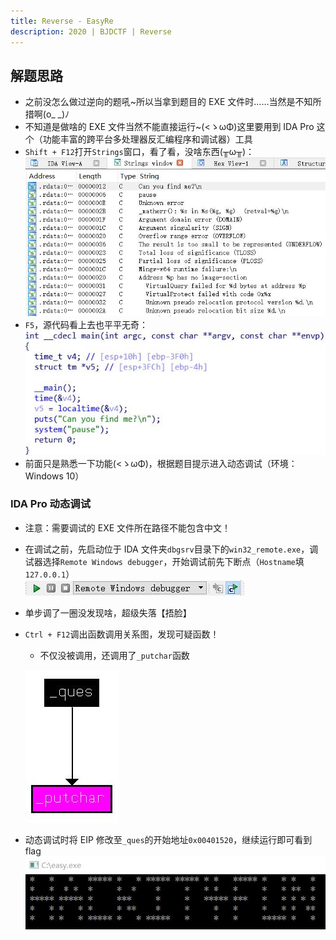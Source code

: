 ```yaml
---
title: Reverse - EasyRe
description: 2020 | BJDCTF | Reverse
---
```


## 解题思路

- 之前没怎么做过逆向的题吼~所以当拿到题目的 EXE 文件时……当然是不知所措啊(o_ _)ﾉ
- 不知道是做啥的 EXE 文件当然不能直接运行~(<ゝωΦ)这里要用到 IDA Pro 这个（功能丰富的跨平台多处理器反汇编程序和调试器）工具
- `Shift + F12`打开`Strings`窗口，看了看，没啥东西(╥ω╥)：<br>
![Strings 窗口并未获得想要信息](img/easyre01.jpg)
- `F5`，源代码看上去也平平无奇：<br>
![超级短的源代码](img/easyre02.jpg)
- 前面只是熟悉一下功能(<ゝωΦ)，根据题目提示进入动态调试（环境：Windows 10）

### IDA Pro 动态调试

- 注意：需要调试的 EXE 文件所在路径不能包含中文！
- 在调试之前，先启动位于 IDA 文件夹`dbgsrv`目录下的`win32_remote.exe`，调试器选择`Remote Windows debugger`，开始调试前先下断点（`Hostname`填`127.0.0.1`）<br>
![选择调试器](img/easyre03.jpg)
- 单步调了一圈没发现啥，超级失落【捂脸】
- `Ctrl + F12`调出函数调用关系图，发现可疑函数！
    - 不仅没被调用，还调用了`_putchar`函数

  ![可疑函数 _ques](img/easyre04.jpg)<br>
- 动态调试时将 EIP 修改至`_ques`的开始地址`0x00401520`，继续运行即可看到 flag<br>
![HACKIT4FUN](img/easyre05.jpg)